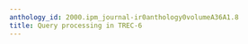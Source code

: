 ```yaml
---
anthology_id: 2000.ipm_journal-ir0anthology0volumeA36A1.8
title: Query processing in TREC-6
---
```

